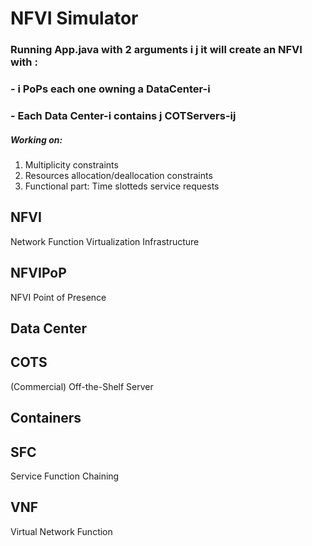 # NFVI Simulator
### Running App.java with 2 arguments i j it will create an NFVI with :
### - i PoPs each one owning a DataCenter-i 
### - Each Data Center-i contains j COTServers-ij

##### Working on: 
1. Multiplicity constraints
2. Resources allocation/deallocation constraints
3. Functional part: Time slotteds service requests 

## NFVI
Network Function Virtualization Infrastructure

## NFVIPoP
NFVI Point of Presence

## Data Center

## COTS
(Commercial) Off-the-Shelf Server

## Containers

## SFC
Service Function Chaining

## VNF
Virtual Network Function

